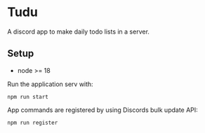 # Tudu

A discord app to make daily todo lists in a server.

## Setup

- node >= 18

Run the application serv with:  
```
npm run start
```  

App commands are registered by using Discords bulk update API:
```
npm run register
```
